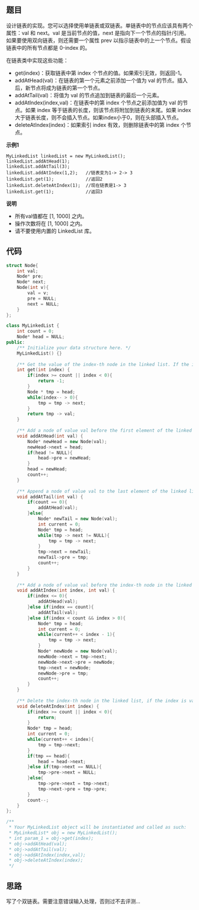 ## 题目
设计链表的实现。您可以选择使用单链表或双链表。单链表中的节点应该具有两个属性：val 和 next。val 是当前节点的值，next 是指向下一个节点的指针/引用。如果要使用双向链表，则还需要一个属性 prev 以指示链表中的上一个节点。假设链表中的所有节点都是 0-index 的。

在链表类中实现这些功能：

* get(index)：获取链表中第 index 个节点的值。如果索引无效，则返回-1。
* addAtHead(val)：在链表的第一个元素之前添加一个值为 val 的节点。插入后，新节点将成为链表的第一个节点。
* addAtTail(val)：将值为 val 的节点追加到链表的最后一个元素。
* addAtIndex(index,val)：在链表中的第 index 个节点之前添加值为 val  的节点。如果 index 等于链表的长度，则该节点将附加到链表的末尾。如果 index 大于链表长度，则不会插入节点。如果index小于0，则在头部插入节点。
* deleteAtIndex(index)：如果索引 index 有效，则删除链表中的第 index 个节点。

**示例1**
```
MyLinkedList linkedList = new MyLinkedList();
linkedList.addAtHead(1);
linkedList.addAtTail(3);
linkedList.addAtIndex(1,2);   //链表变为1-> 2-> 3
linkedList.get(1);            //返回2
linkedList.deleteAtIndex(1);  //现在链表是1-> 3
linkedList.get(1);            //返回3
```

**说明**

* 所有val值都在 [1, 1000] 之内。
* 操作次数将在  [1, 1000] 之内。
* 请不要使用内置的 LinkedList 库。

## 代码
```C++
struct Node{
    int val;
    Node* pre;
    Node* next;
    Node(int v){
        val = v;
        pre = NULL;
        next = NULL;
    }
};

class MyLinkedList {
    int count = 0;
    Node* head = NULL;
public:
    /** Initialize your data structure here. */
    MyLinkedList() {}
    
    /** Get the value of the index-th node in the linked list. If the index is invalid, return -1. */
    int get(int index) {
        if(index >= count || index < 0){
            return -1;
        }
        Node * tmp = head;
        while(index-- > 0){
            tmp = tmp -> next;
        }
        return tmp -> val;
    }
    
    /** Add a node of value val before the first element of the linked list. After the insertion, the new node will be the first node of the linked list. */
    void addAtHead(int val) {
        Node* newHead = new Node(val);
        newHead->next = head;
        if(head != NULL){
            head->pre = newHead;
        }
        head = newHead;
        count++;
    }
    
    /** Append a node of value val to the last element of the linked list. */
    void addAtTail(int val) {
        if(count == 0){
            addAtHead(val);
        }else{
            Node* newTail = new Node(val);
            int current = 0;
            Node* tmp = head;
            while(tmp -> next != NULL){
                tmp = tmp -> next;
            }
            tmp->next = newTail;
            newTail->pre = tmp;
            count++;
        }
    }
    
    /** Add a node of value val before the index-th node in the linked list. If index equals to the length of linked list, the node will be appended to the end of linked list. If index is greater than the length, the node will not be inserted. */
    void addAtIndex(int index, int val) {
        if(index <= 0){
            addAtHead(val);
        }else if(index == count){
            addAtTail(val);
        }else if(index < count && index > 0){
            Node* tmp = head;
            int current = 0;
            while(current++ < index - 1){
                tmp = tmp -> next;
            }
            Node* newNode = new Node(val);
            newNode->next = tmp->next;
            newNode->next->pre = newNode;
            tmp->next = newNode;
            newNode->pre = tmp;
            count++;
        }
    }
    
    /** Delete the index-th node in the linked list, if the index is valid. */
    void deleteAtIndex(int index) {
        if(index >= count || index < 0){
            return;
        }
        Node* tmp = head;
        int current = 0;
        while(current++ < index){
            tmp = tmp->next;
        }
        if(tmp == head){
            head = head->next;
        }else if(tmp->next == NULL){
            tmp->pre->next = NULL;
        }else{
            tmp->pre->next = tmp->next;
            tmp->next->pre = tmp->pre;
        }
        count--;
    }
};

/**
 * Your MyLinkedList object will be instantiated and called as such:
 * MyLinkedList* obj = new MyLinkedList();
 * int param_1 = obj->get(index);
 * obj->addAtHead(val);
 * obj->addAtTail(val);
 * obj->addAtIndex(index,val);
 * obj->deleteAtIndex(index);
 */
```
## 思路

写了个双链表。需要注意错误输入处理，否则过不去评测...